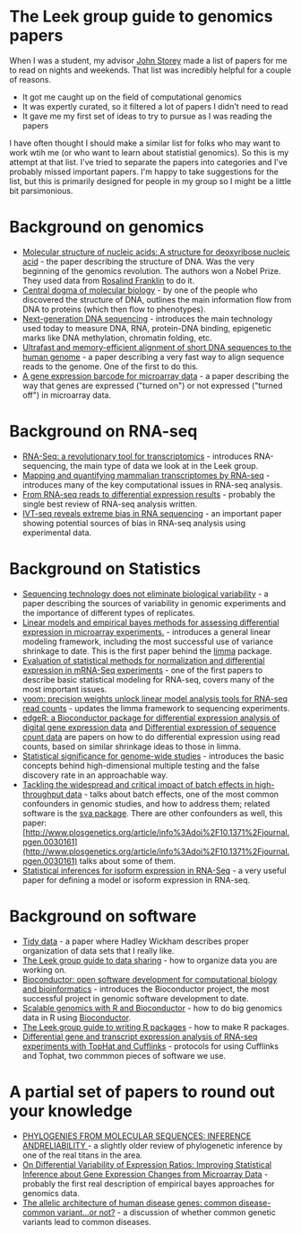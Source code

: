 The Leek group guide to genomics papers 
==============

When I was a student, my advisor [John Storey](http://www.genomine.org/) made a list of papers for me to read on nights and weekends. That list was incredibly helpful for a couple of reasons. 

* It got me caught up on the field of computational genomics
* It was expertly curated, so it filtered a lot of papers I didn't need to read
* It gave me my first set of ideas to try to pursue as I was reading the papers

I have often thought I should make a similar list for folks who may want to work wtih me (or who want to learn about statistial genomics). So this is my attempt at that list. I've tried to separate the papers into categories and I've probably missed important papers. I'm happy to take suggestions for the list, but this is primarily designed for people in my group so I might be a little bit parsimonious. 



Background on genomics
=====================

* [Molecular structure of nucleic acids: A structure for deoxyribose nucleic acid](http://www.nature.com/scitable/content/molecular-structure-of-nucleic-acids-a-structure-13997975) - the paper describing the structure of DNA. Was the very beginning of the genomics revolution. The authors won a Nobel Prize. They used data from [Rosalind Franklin](http://www.goodreads.com/book/show/326851.Rosalind_Franklin) to do it. 
* [Central dogma of molecular biology](http://www.nature.com/nature/focus/crick/pdf/crick227.pdf) - by one of the people who discovered the structure of DNA, outlines the main information flow from DNA to proteins (which then flow to phenotypes). 
* [Next-generation DNA sequencing](http://www.nature.com/nbt/journal/v26/n10/full/nbt1486.html) - introduces the main technology used today to measure DNA, RNA, protein-DNA binding, epigenetic marks like DNA methylation, chromatin folding, etc. 
* [Ultrafast and memory-efficient alignment of short DNA sequences to the human genome](http://genomebiology.com/2009/10/3/r25) - a paper describing a very fast way to align sequence reads to the genome. One of the first to do this. 
* [A gene expression barcode for microarray data](http://www.ncbi.nlm.nih.gov/pmc/articles/PMC3154617/) - a paper describing the way that genes are expressed ("turned on") or not expressed ("turned off") in microarray data. 

Background on RNA-seq
======================

* [RNA-Seq: a revolutionary tool for transcriptomics](http://www.nature.com/nrg/journal/v10/n1/full/nrg2484.html) - introduces RNA-sequencing, the main type of data we look at in the Leek group. 
* [Mapping and quantifying mammalian transcriptomes by RNA-seq](http://www.nature.com/nmeth/journal/v5/n7/abs/nmeth.1226.html) - introduces many of the key computational issues in RNA-seq analysis. 
* [From RNA-seq reads to differential expression results](http://genomebiology.com/2010/11/12/220) - probably the single best review of RNA-seq analysis written. 
* [IVT-seq reveals extreme bias in RNA sequencing](http://genomebiology.com/2014/15/6/R86) - an important paper showing potential sources of bias in RNA-seq analysis using experimental data. 





Background on Statistics
=========================

* [Sequencing technology does not eliminate biological variability](http://biostat.jhsph.edu/~jleek/papers/seqvar.pdf) - a paper describing the sources of variability in genomic experiments and the importance of different types of replicates.
* [Linear models and empirical bayes methods for assessing differential expression in microarray experiments.](http://www.ncbi.nlm.nih.gov/pubmed/16646809) - introduces a general linear modeling framework, including the most successful use of variance shrinkage to date. This is the first paper behind the [limma](http://www.bioconductor.org/packages/release/bioc/html/limma.html) package. 
* [Evaluation of statistical methods for normalization and differential expression in mRNA-Seq experiments](http://www.biomedcentral.com/1471-2105/11/94) - one of the first papers to describe basic statistical modeling for RNA-seq, covers many of the most important issues. 
* [voom: precision weights unlock linear model analysis tools for RNA-seq read counts](http://genomebiology.com/2014/15/2/R29) - updates the limma framework to sequencing experiments.
* [edgeR: a Bioconductor package for differential expression analysis of digital gene expression data](http://www.ncbi.nlm.nih.gov/pmc/articles/PMC2796818/) and [Differential expression of sequence count data](http://www.biomedcentral.com/content/pdf/gb-2010-11-10-r106.pdf) are papers on how to do differential expression using read counts, based on similar shrinkage ideas to those in limma. 
* [Statistical significance for genome-wide studies](http://www.pnas.org/content/100/16/9440.abstract) - introduces the basic concepts behind high-dimensional multiple testing and the false discovery rate in an approachable way. 
* [Tackling the widespread and critical impact of batch effects in high-throughput data](http://www.nature.com/nrg/journal/v11/n10/full/nrg2825.html) - talks about batch effects, one of the most common confounders in genomic studies, and how to address them; related software is the [sva package](http://www.bioconductor.org/packages/release/bioc/html/sva.html). There are other confounders as well, this paper: [http://www.plosgenetics.org/article/info%3Adoi%2F10.1371%2Fjournal.pgen.0030161](http://www.plosgenetics.org/article/info%3Adoi%2F10.1371%2Fjournal.pgen.0030161) talks about some of them. 
* [Statistical inferences for isoform expression in RNA-Seq](http://bioinformatics.oxfordjournals.org/content/25/8/1026.full.pdf) - a very useful paper for defining a model or isoform expression in RNA-seq. 


Background on software
=====================

* [Tidy data](http://vita.had.co.nz/papers/tidy-data.pdf) - a paper where Hadley Wickham describes proper organization of data sets that I really like. 
* [The Leek group guide to data sharing](https://github.com/jtleek/datasharing) - how to organize data you are working on. 
* [Bioconductor: open software development for computational biology and bioinformatics](http://genomebiology.com/content/5/10/R80) - introduces the Bioconductor project, the most successful project in genomic software development to date. 
* [Scalable genomics with R and Bioconductor](http://arxiv.org/pdf/1409.2864v1.pdf) - how to do big genomics data in R using [Bioconductor](http://bioconductor.org/). 
* [The Leek group guide to writing R packages](https://github.com/jtleek/rpackages) - how to make R packages. 
* [Differential gene and transcript expression analysis of RNA-seq experiments with TopHat and Cufflinks](http://www.nature.com/nprot/journal/v7/n3/abs/nprot.2012.016.html) - protocols for using Cufflinks and Tophat, two commmon pieces of software we use. 


A partial set of papers to round out your knowledge
=====================

* [PHYLOGENIES FROM MOLECULAR SEQUENCES: INFERENCE ANDRELIABILITY ](http://www.annualreviews.org/doi/pdf/10.1146/annurev.ge.22.120188.002513) - a slightly older review of phylogenetic inference by one of the real titans in the area. 
* [On Differential Variability of Expression Ratios: Improving Statistical Inference about Gene Expression Changes from Microarray Data](http://online.liebertpub.com/doi/abs/10.1089/106652701300099074) - probably the first real description of empirical bayes approaches for genomics data. 
* [The allelic architecture of human disease genes: common disease-common variant...or not?](http://www.ncbi.nlm.nih.gov/pubmed/12351577) - a discussion of whether common genetic variants lead to common diseases. 
